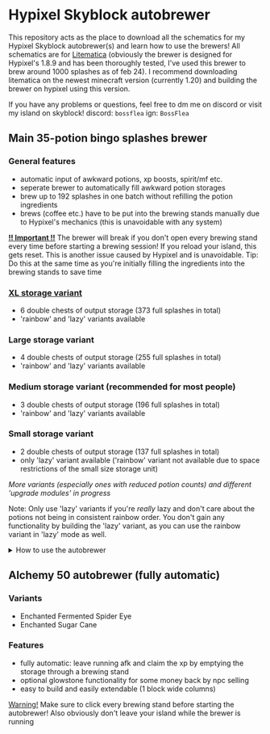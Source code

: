# Hypixel Skyblock autobrewer
This repository acts as the place to download all the schematics for my Hypixel Skyblock autobrewer(s) and learn how to use the brewers! All schematics are for [Litematica](https://www.curseforge.com/minecraft/mc-mods/litematica) (obviously the brewer is designed for Hypixel's 1.8.9 and has been thoroughly tested, I've used this brewer to brew around 1000 splashes as of feb 24). I recommend downloading litematica on the newest minecraft version (currently 1.20) and building the brewer on hypixel using this version.

If you have any problems or questions, feel free to dm me on discord or visit my island on skyblock! discord: `bossflea` ign: `BossFlea`

## Main 35-potion bingo splashes brewer
### General features
- automatic input of awkward potions, xp boosts, spirit/mf etc.
- seperate brewer to automatically fill awkward potion storages
- brew up to 192 splashes in one batch without refilling the potion ingredients
- brews (coffee etc.) have to be put into the brewing stands manually due to Hypixel's mechanics (this is unavoidable with any system)

<ins>**!! Important !!**</ins> The brewer will break if you don't open every brewing stand every time before starting a brewing session! If you reload your island, this gets reset. This is another issue caused by Hypixel and is unavoidable.
Tip: Do this at the same time as you're initially filling the ingredients into the brewing stands to save time


### [XL storage variant](MainBrewer/XLstorage)
- 6 double chests of output storage (373 full splashes in total)
- 'rainbow' and 'lazy' variants available
### Large storage variant
- 4 double chests of output storage (255 full splashes in total)
- 'rainbow' and 'lazy' variants available
### Medium storage variant (recommended for most people)
- 3 double chests of output storage (196 full splashes in total)
- 'rainbow' and 'lazy' variants available
### Small storage variant
- 2 double chests of output storage (137 full splashes in total)
- only 'lazy' variant available ('rainbow' variant not available due to space restrictions of the small size storage unit)

*More variants (especially ones with reduced potion counts) and different 'upgrade modules' in progress*

Note: Only use 'lazy' variants if you're *really* lazy and don't care about the potions not being in consistent rainbow order. You don't gain any functionality by building the 'lazy' variant, as you can use the rainbow variant in 'lazy' mode as well.

<details>
  <summary>How to use the autobrewer</summary>
  
  - First make sure you have enough xp boosts, awkward potions (let the seperate brewer run for a while, also remember to manually transfer the night vision to the main brewer's invisibility input chests), spirit/mf, wisp potions etc. in the input storage, as well as enough brews in the seperate brew dispenser.
  - Then fill your chosen amount of ingredients into the brewing stands, following the carpet color coding. Make sure to also click the brewing stands that don't need any ingredients or ones that you have already filled previously!
  - Now to start brewing, you first need to make sure the `Enable Input` lever is on. If the `Move Potions` lever is in the correct state, the brewer should start filling the brewing stands in the top row. While this is happening, manually fill the brewing stands which require brews (Do this starting from the side with the levers to avoid problems).
  - Once all brewing stands are filled, click the `Move Potions` lever. The potions will start moving down to the next layer. These ~20s are a good time to refill the agility potion's top row brewing stand with an enchanted cake from the chest above and fill your inventory with a new set of brews for the next cycle (1 brew won't fit in your inventory, use stash or ec).
  - When all the potions have finished moving down a layer, click the `Move Potions` lever again. Now repeat the two steps above until your ingredients run out.
  - To stop the awkward potions etc. from automatically being filled into the brewing stands when you want to stop brewing, set the `Enable Input` lever to off. You might also need to use this lever if the awkward potion input redstone gets stuck in the locked state while brewing.
  - Refer to [this graphic](https://i.imgur.com/bxj9W0X.png) to learn about how to retrieve splashes and in what order to splash them
</details>

## Alchemy 50 autobrewer (fully automatic)
### Variants
- Enchanted Fermented Spider Eye
- Enchanted Sugar Cane
### Features
- fully automatic: leave running afk and claim the xp by emptying the storage through a brewing stand
- optional glowstone functionality for some money back by npc selling
- easy to build and easily extendable (1 block wide columns)

<ins>Warning!</ins> Make sure to click every brewing stand before starting the autobrewer! Also obviously don't leave your island while the brewer is running
